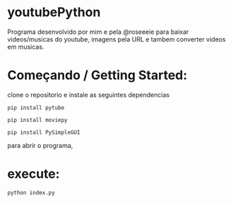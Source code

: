 # youtubePython
Programa desenvolvido por mim e pela @roseeeie para baixar videos/musicas do youtube, imagens pela URL e tambem converter videos em musicas.
# Começando / Getting Started:
clone o repositorio e instale as seguintes dependencias
```
pip install pytube
```

```
pip install moviepy
```

```
pip install PySimpleGUI
```
para abrir o programa,
# execute:
```
python index.py
```
